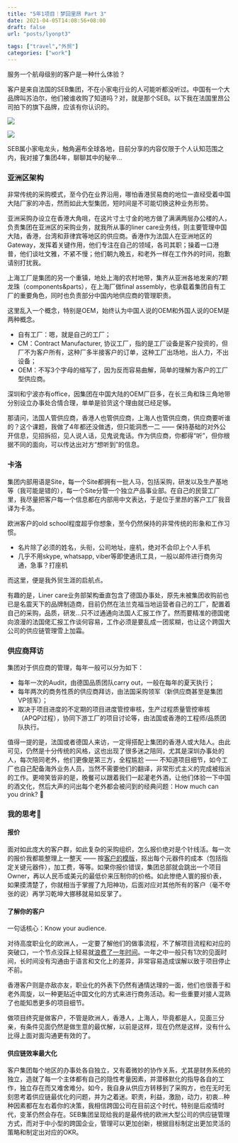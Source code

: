 ```yaml
---
title: "5年1项目｜梦回里昂 Part 3"
date: 2021-04-05T14:08:56+08:00
draft: false
url: "posts/lyonpt3"

tags: ["travel","外贸"]
categories: ["work"]
---
```


服务一个航母级别的客户是一种什么体验？

客户是来自法国的SEB集团，不在小家电行业的人可能听都没听过。中国有一个大品牌叫苏泊尔，他们被谁收购了知道吗？对，就是那个SEB。以下我在法国里昂公司拍下的旗下品牌，应该有你认识的。

![](/img/sebbrand1.png)

![](/img/sebbrand2.png)


SEB属小家电龙头，触角遍布全球各地，目前分享的内容仅限于个人认知范围之内，我对接了集团4年，聊聊其中的秘辛…

### 亚洲区架构

非常传统的采购模式，至今仍在业界沿用，哪怕香港贸易商的地位一直经受着中国大陆厂家的冲击，然而如此大型集团，短时间是不可能切换这种业务形势。

亚洲采购办设立在香港大角咀，在这片寸土寸金的地方做了满满两层办公楼的人，负责集团在亚洲区的采购业务，就我所从事的liner care业务线，则主要管理中国大陆，香港，台湾和菲律宾等地区的供应商。香港作为法国人在亚洲地区的Gateway，发挥着关键作用，他们专注在自己的领域，各司其职；操着一口港普，他们谈吐文雅，不紧不慢；他们朝九晚五，和老外一样在工作外的时间，抱歉请别打扰我。

上海工厂是集团的另一个重镇，地处上海的农村地带，集齐从亚洲各地发来的7颗龙珠（components&parts），在上海厂做final assembly，也承载着集团自有工厂的重要角色，同时也负责部分中国内地供应商的管理职责。

这里乱入一个概念，特别是OEM，始终认为中国人说的OEM和外国人说的OEM是两种概念。

- 自有工厂：嗯，就是自己的工厂；
- CM：Contract Manufacturer, 协议工厂，指的是工厂设备是客户投资的，但厂不为客户所有，这种厂多半接客户的订单，这种工厂出场地，出人力，不出设备；
- OEM：不写3个字母的缩写了，因为反而容易曲解，简单的理解为客户的工厂型供应商。

深圳和宁波亦有office，因集团在中国大陆的OEM厂巨多，在长三角和珠三角地带分别设立办事处合情合理，单单是验货这个理由就已经足够。

那请问，法国人管供应商，香港人也管供应商，上海人也管供应商，供应商要听谁的？这个课题，我做了4年都还没做透，但只能洞悉一二 —— 保持基础的对外公开信息，见招拆招，见人说人话，见鬼说鬼话。作为供应商，你都得“听”，但你根据不同的面向，可以传达出对方“想听到”的信息。

### 卡洛

集团内部用语是Site，每一个Site都拥有一批人马，包括采购，研发以及生产基地等（我可能是错的），每一个Site分管一个独立产品事业部。在自己的民营工厂里，我尽量把客户每一个信息都在内部用中文表达，于是位于里昂的客户工厂我音译为卡洛。

欧洲客户的old school程度超乎你想象，至今仍然保持的非常传统的形象和工作习惯。

- 名片除了必须的姓名，头衔，公司地址，座机，绝对不会印上个人手机
- 几乎不用skype, whatsapp, viber等即使通讯工具，一般以邮件进行商务沟通，急事？打座机

而这里，便是我外贸生涯的启航点。

有趣的是，Liner care业务部架构垂直包含了德国办事处，原先未被集团收购前也已是名震天下的品牌制造商，目前仍然在法兰克福当地运营者自己的工厂，配置着自己的采购，品质，研发…只不过通通向法国人汇报工作了。然而要精准的德国佬向浪漫的法国佬汇报工作谈何容易，工作必须是要乱成一团浆糊，也让这个跨国大公司的供应链管理雪上加霜。

### 供应商拜访

集团对于供应商的管理，每年一般可以分为如下：

- 每年一次的Audit，由德国品质团队carry out，一般在每年的夏天执行；
- 每年两次的商务性质的供应商拜访，由法国采购领军（新供应商甚至是集团VP领军）；
- 取决于项目进度的不定期的项目进度管控审核，生产过程质量管控审核（APQP过程），协同下游工厂的项目讨论等，由法国或香港的工程师/品质团队执行。

值得一提的是，法国或者德国人来访，一定得搭配上集团的香港人或大陆人。由此可见，仍然是十分传统的风格，这也出现了很多迷之陪同，尤其是深圳办事处的人，每次陪同老外，他们更像是第三方，全程尴尬 —— 不知道项目细节，如今工厂也自己配备海外业务人员，当然不需要他们的翻译，非常形式主义的完成被指派的工作。更啼笑皆非的是，晚餐可以跟着我们一起灌老外酒，让他们体验一下中国的酒文化，然后大声的问出每个老外都会被问到的经典问题：How much can you drink? 🍺

### 我的思考🧠

#### 报价

面对如此庞大的客户群，如此复杂的采购组织，怎么报价绝对是个针线活。每一次的报价我都能整理上一整天 —— 按[客户的模版](https://eddy.lu/posts/lyonpt2)，抠出每个元器件的成本（包括指定关键元器件），加工费，等等。如果你报价错误，集团总部就会跳出一个项目Owner，再以人民币或美元的最低价来压制你的价格。如此惨绝人寰的报价表，如果摸清楚了，你就相当于掌握了九阳神功，后面对应对其他所有的客户（毫不夸张的说）再学习乾坤大挪移就易如反掌了。

#### 了解你的客户

一句话核心：Know your audience.

对待高度职业化的欧洲人，一定要了解他们的做事流程，不了解项目流程和对应的突破口，一个节点没踩上轻易就[浪费了一年时间](https://eddy.lu/posts/lyonpt1)。一年之中一般只有1次的见面时间，长时间没有沟通由于语言和文化上的差异，非常容易造成误解以致于项目停止不前。

香港客户则是亦敌亦友，职业化的外表下仍然有通情达理的一面，他们也很善于和老外周旋，以一种更贴近中国文化的方式来进行商务活动。和一些重要对接人混熟了也能知悉更多的项目细节。

做项目终究是做客户，不管是欧洲人，香港人，上海人，毕竟都是人，见面三分亲，有条件见面仍然是做生意的最优解，以前是这样，现在仍然是这样，没有什么比得上面对面沟通更有效的了。

#### 供应链效率最大化

客户集团每个地区的办事处各自独立，又有着微妙的协作关系，尤其是财务系统的独立，造就了每一个主体都有自己的隐性考量因素，并潜移默化的指导各自的工作，独立存在而又难舍难分。如今，我自身从供应方转移到了采购方，也在无时无刻思考着供应链最优化的问题，并为之着迷。职责，利益，激励，动力，初衷…种种因素都在左右着你的决策，我相信跨国公司在目前这个时代，特别是后疫情时代，变革仍然会存在。SEB集团呈现给我的是最传统的欧洲大型公司的供应链管理方式，而对于中小型的跨国企业，管理可以更加创新，根据目标制定出更加灵活的策略和制定出对应的OKR。